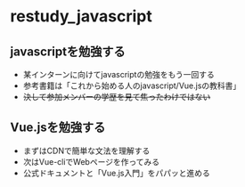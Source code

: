 # restudy_javascript
## javascriptを勉強する
- 某インターンに向けてjavascriptの勉強をもう一回する
- 参考書籍は「これから始める人のjavascript/Vue.jsの教科書」
- ~~決して参加メンバーの学歴を見て焦ったわけではない~~
## Vue.jsを勉強する
- まずはCDNで簡単な文法を理解する
- 次はVue-cliでWebページを作ってみる
- 公式ドキュメントと「Vue.js入門」をパパッと進める

